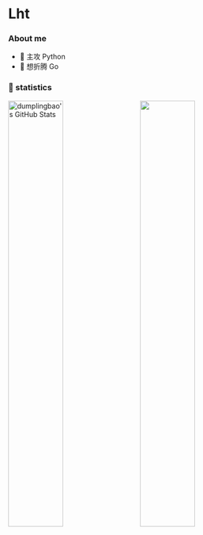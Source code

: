 <h1 align="left">Lht</h1>

### About me

- 🔭 主攻 Python
- 🌱 想折腾 Go


### 🙈 statistics

<p>
  <img align="left" width="47%" src="https://github-readme-stats.vercel.app/api?username=Prolht&&show_icons=true&theme=radical&line_height=27&v=5&count_private=true" alt="dumplingbao's GitHub Stats" />
  <img align="right" width="47%" src="https://github-readme-stats.vercel.app/api/top-langs/?username=Prolht&theme=radical&layout=compact&hide=glsl,python" />
</p>

